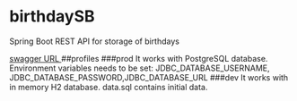 # birthdaySB
Spring Boot REST API for storage of birthdays

[swagger URL ](http://localhost:8081/swagger-ui/index.html)
##profiles
###prod
It works with PostgreSQL database. Environment variables needs to be set: JDBC_DATABASE_USERNAME, JDBC_DATABASE_PASSWORD,JDBC_DATABASE_URL
###dev
It works with in memory H2 database. data.sql contains initial data.